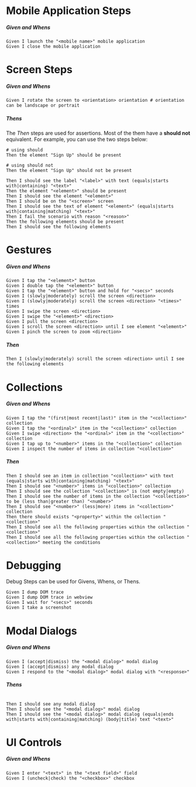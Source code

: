 # Mobile Application Steps


##### Given and Whens
```gherkin
Given I launch the "<mobile name>" mobile application
Given I close the mobile application
```


# Screen Steps

##### Given and Whens

```gherkin
Given I rotate the screen to <orientation> orientation # orientation can be landscape or portrait
```

##### Thens

The *Then* steps are used for assertions.  Most of the them have a **should not** equivalent.  For example, you can use the two steps below:

```gherkin
# using should
Then the element "Sign Up" should be present

# using should not
Then the element "Sign Up" should not be present
```


```gherkin
Then I should see the label "<label>" with text (equals|starts with|containing) "<text>"
Then the element "<element>" should be present
Then I should see the element "<element>"
Then I should be on the "<screen>" screen
Then I should see the text of element "<element>" (equals|starts with|containing|matching) "<text>"
Then I fail the scenario with reason "<reason>"
Then the following elements should be present
Then I should see the following elements
```

# Gestures


##### Given and Whens

```gherkin
Given I tap the "<element>" button
Given I double tap the "<element>" button
Given I tap the "<element>" button and hold for "<secs>" seconds
Given I (slowly|moderately) scroll the screen <direction>
Given I (slowly|moderately) scroll the screen <direction> "<times>" times
Given I swipe the screen <direction>
Given I swipe the "<element>" <direction>
Given I pull the screen <direction>
Given I scroll the screen <direction> until I see element "<element>"
Given I pinch the screen to zoom <direction>
```
##### Then

```gherkin
Then I (slowly|moderately) scroll the screen <direction> until I see the following elements
```

# Collections

##### Given and Whens
```gherkin
Given I tap the "(first|most recent|last)" item in the "<collection>" collection
Given I tap the "<ordinal>" item in the "<collection>" collection
Given I swipe <direction> the "<ordinal>" item in the "<collection>" collection
Given I tap up to "<number>" items in the "<collection>" collection
Given I inspect the number of items in collection "<collection>"

```

##### Then


```gherkin
Then I should see an item in collection "<collection>" with text (equals|starts with|containing|matching) "<text>"
Then I should see "<number>" items in "<collection>" collection
Then I should see the collection "<collection>" is (not empty|empty)
Then I should see the number of items in the collection "<collection>" to be (less than|greater than) "<number>"
Then I should see "<number>" (less|more) items in "<collection>" collection
Then there should exists "<property>" within the collection "<collection>"
Then I should see all the following properties within the collection "<collection>"
Then I should see all the following properties within the collection "<collection>" meeting the conditions

```


# Debugging

Debug Steps can be used for Givens, Whens, or Thens.

```gherkin
Given I dump DOM trace
Given I dump DOM trace in webview
Given I wait for "<secs>" seconds
Given I take a screenshot
```

# Modal Dialogs

##### Given and Whens

```gherkin
Given I (accept|dismiss) the "<modal dialog>" modal dialog
Given I (accept|dismiss) any modal dialog
Given I respond to the "<modal dialog>" modal dialog with "<response>"
```

##### Thens

```gherkin

Then I should see any modal dialog
Then I should see the "<modal dialog>" modal dialog
Then I should see the "<modal dialog>" modal dialog (equals|ends with|starts with|containing|matching) (body|title) text "<text>"

```


# UI Controls


##### Given and Whens
```gherkin
Given I enter "<text>" in the "<text field>" field
Given I (uncheck|check) the "<checkbox>" checkbox
```
